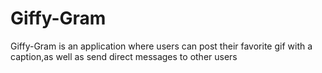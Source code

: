 # Giffy-Gram
Giffy-Gram is an application where users can post their favorite gif with a caption,as well as send direct messages to other users
